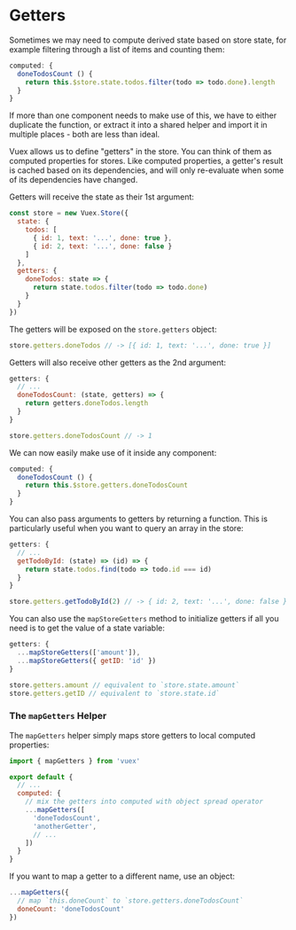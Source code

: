 # Getters

Sometimes we may need to compute derived state based on store state, for example filtering through a list of items and counting them:

``` js
computed: {
  doneTodosCount () {
    return this.$store.state.todos.filter(todo => todo.done).length
  }
}
```

If more than one component needs to make use of this, we have to either duplicate the function, or extract it into a shared helper and import it in multiple places - both are less than ideal.

Vuex allows us to define "getters" in the store. You can think of them as computed properties for stores. Like computed properties, a getter's result is cached based on its dependencies, and will only re-evaluate when some of its dependencies have changed.

Getters will receive the state as their 1st argument:

``` js
const store = new Vuex.Store({
  state: {
    todos: [
      { id: 1, text: '...', done: true },
      { id: 2, text: '...', done: false }
    ]
  },
  getters: {
    doneTodos: state => {
      return state.todos.filter(todo => todo.done)
    }
  }
})
```

The getters will be exposed on the `store.getters` object:

``` js
store.getters.doneTodos // -> [{ id: 1, text: '...', done: true }]
```

Getters will also receive other getters as the 2nd argument:

``` js
getters: {
  // ...
  doneTodosCount: (state, getters) => {
    return getters.doneTodos.length
  }
}
```

``` js
store.getters.doneTodosCount // -> 1
```

We can now easily make use of it inside any component:

``` js
computed: {
  doneTodosCount () {
    return this.$store.getters.doneTodosCount
  }
}
```

You can also pass arguments to getters by returning a function. This is particularly useful when you want to query an array in the store:

```js
getters: {
  // ...
  getTodoById: (state) => (id) => {
    return state.todos.find(todo => todo.id === id)
  }
}
```

``` js
store.getters.getTodoById(2) // -> { id: 2, text: '...', done: false }
```

You can also use the `mapStoreGetters` method to initialize getters if all you need is to get the value of a state variable:

``` js
getters: {
  ...mapStoreGetters(['amount']),
  ...mapStoreGetters({ getID: 'id' })
}
```

``` js
store.getters.amount // equivalent to `store.state.amount`
store.getters.getID // equivalent to `store.state.id`
```

### The `mapGetters` Helper

The `mapGetters` helper simply maps store getters to local computed properties:

``` js
import { mapGetters } from 'vuex'

export default {
  // ...
  computed: {
    // mix the getters into computed with object spread operator
    ...mapGetters([
      'doneTodosCount',
      'anotherGetter',
      // ...
    ])
  }
}
```

If you want to map a getter to a different name, use an object:

``` js
...mapGetters({
  // map `this.doneCount` to `store.getters.doneTodosCount`
  doneCount: 'doneTodosCount'
})
```
